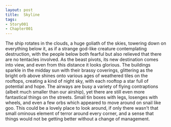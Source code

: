 ```yaml
---
layout: post
title:  Skyline
tags:
- Story001
- Chapter001
---
```


The ship rotates in the clouds, a huge goliath of the skies, towering down on everything below it, as if a strange god-like creature contemplating destruction, with the people below both fearful but also relieved that there are no tentacles involved.  As the beast pivots, its new destination comes into view, and even from this distance it looks glorious.  The buildings sparkle in the midday sun with their brassy coverings, glittering as the bright orb above shines onto various ages of weathered tiles on the rooftops, creating a kind of night sky, with each rooftop a star full of potential and hope.  The airways are busy a variety of flying contraptions (albeit much smaller than our airship), yet there are still even more fantastical things on the streets.  Small tin boxes with legs, losenges with wheels, and even a few orbs which appeared to move around on snail like goo.  This could be a lovely place to look around, if only there wasn't that small ominous element of terror around every corner, and a sense that things would not be getting better without a change of management.